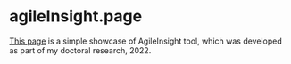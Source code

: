# agileInsight.page

[This page](https://blaiski.github.io/agileInsight.page/) is a simple showcase of AgileInsight tool, which was developed as part of my doctoral research, 2022.
